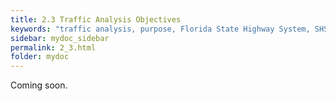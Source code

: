 ```yaml
---
title: 2.3 Traffic Analysis Objectives
keywords: "traffic analysis, purpose, Florida State Highway System, SHS"
sidebar: mydoc_sidebar
permalink: 2_3.html
folder: mydoc
---
```


<p>
  Coming soon.
</p>